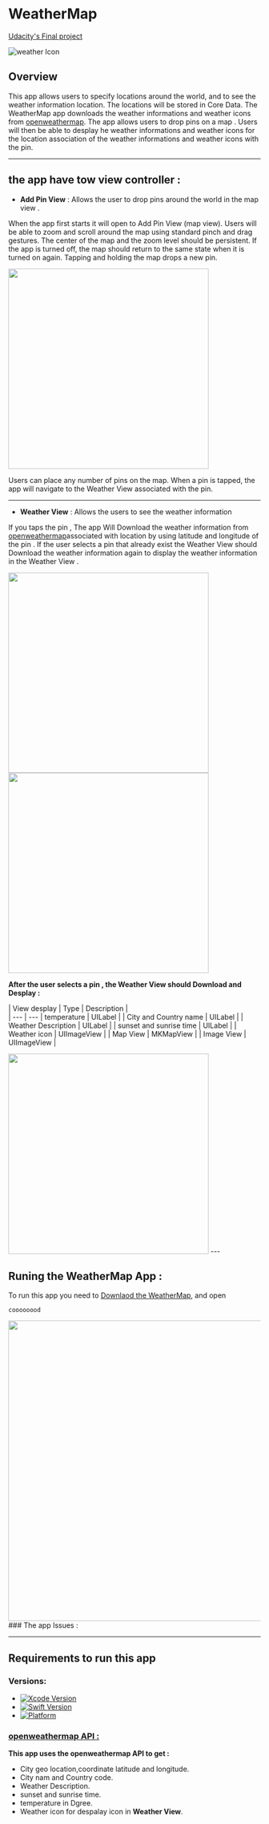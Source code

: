#               WeatherMap
[Udacity's Final project](https://www.udacity.com)

![weather Icon](https://github.com/Abdu11a/WeaterMap/blob/master/WeatherMap/WeatherMap/Assets.xcassets/AppIcon.appiconset/Icon-App-83.5x83.5%402x.png)
## Overview
This app allows users to specify locations around the world, and to see the weather information location. The locations will be stored in Core Data.
The WeatherMap app downloads the weather informations and weather icons from [openweathermap](https://openweathermap.org/api). The app allows users to drop pins on a map . Users will then be able to desplay he weather informations and weather icons for the location association of the weather informations and weather icons with the pin.

---
## the app have tow view controller :
- **Add Pin View**  :  Allows the user to drop pins around the world in the map view .

 When the app first starts it will open to Add Pin View (map view). Users will be able to zoom and scroll around the map using standard pinch and drag gestures. The center of the map and the zoom level should be persistent. If the app is turned off, the map should return to the same state when it is turned on again. Tapping and holding the map drops a new pin. 

<img src="https://github.com/Abdu11a/WeaterMap/blob/master/Image/Screen1.png" width=400>

Users can place any number of pins on the map. When a pin is tapped, the app will navigate to the Weather View associated with the pin.

---

- **Weather View** : Allows the users to see the weather information  

If you taps the pin , The app Will Download the weather information from [openweathermap](https://openweathermap.org)associated with location by using latitude and longitude of the pin .
If the user selects a pin that already exist the Weather View should Download the weather information again to display the weather information in the Weather View .
 
 <img src="https://github.com/Abdu11a/WeaterMap/blob/master/Image/screen2.png" width=400>
 
 
 
 <img src="https://github.com/Abdu11a/WeaterMap/blob/master/Image/screen3.png" width=400>
 
 **After the user selects a pin , the Weather View should Download and Desplay :**
 
 | View desplay | Type | Description |   
| --- | --- 
| temperature  | UILabel |
| City and Country name     | UILabel  |
| Weather Description    | UILabel |
| sunset and sunrise time     |  UILabel       |
|    Weather icon   | UIImageView |
|    Map View   | MKMapView |
|  Image View   | UIImageView |


 <img src="https://github.com/Abdu11a/WeaterMap/blob/master/Image/screen4.png" width=400>
 ---

## Runing the WeatherMap App :

To run this app you need to [Downlaod the WeatherMap](https://github.com/Abdu11a/WeaterMap/archive/master.zip), and open

```
coooooood
```
<img src="https://github.com/Abdu11a/WeaterMap/blob/master/Image/screen6.png" width=600>
### The app Issues :

---

## Requirements to run this app

### Versions:

- [![Xcode Version](https://img.shields.io/badge/Xcode-10+-success.svg)](https://swift.org) 
- [![Swift Version](https://img.shields.io/badge/Swift-4+-success.svg)](https://swift.org)
- [![Platform](https://img.shields.io/cocoapods/p/LFAlertController.svg?style=flat)](https://swift.org)

### [openweathermap API : ](https://openweathermap.org/api)

**This app uses the openweathermap API to get :**
- City geo location,coordinate latitude and longitude.
- City nam and Country code.
- Weather Description.
- sunset and sunrise time.
- temperature in Dgree.
- Weather icon for despalay icon in **Weather View**. 
